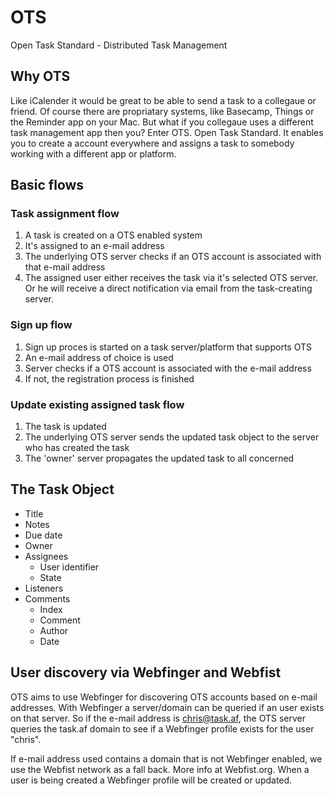 OTS
===

Open Task Standard - Distributed Task Management

## Why OTS

Like iCalender it would be great to be able to send a task to a collegaue or friend. Of course there are propriatary systems, like Basecamp, Things or the Reminder app on your Mac.
But what if you collegaue uses a different task management app then you? Enter OTS. Open Task Standard. It enables you to create a account everywhere and assigns a task to somebody working with a different app or platform.

## Basic flows

### Task assignment flow
1. A task is created on a OTS enabled system
2. It's assigned to an e-mail address
3. The underlying OTS server checks if an OTS account is associated with that e-mail address
4. The assigned user either receives the task via it's selected OTS server. Or he will receive a direct notification via email from the task-creating server.

### Sign up flow
1. Sign up proces is started on a task server/platform that supports OTS
2. An e-mail address of choice is used
3. Server checks if a OTS account is associated with the e-mail address
4. If not, the registration process is finished

### Update existing assigned task flow
1. The task is updated
2. The underlying OTS server sends the updated task object to the server who has created the task
3. The 'owner' server propagates the updated task to all concerned

## The Task Object

* Title
* Notes
* Due date
* Owner
* Assignees
  * User identifier
  * State
* Listeners
* Comments
  * Index
  * Comment
  * Author
  * Date

## User discovery via Webfinger and Webfist
OTS aims to use Webfinger for discovering OTS accounts based on e-mail addresses. With Webfinger a server/domain can be queried if an user exists on that server.
So if the e-mail address is chris@task.af, the OTS server queries the task.af domain to see if a Webfinger profile exists for the user "chris".

If e-mail address used contains a domain that is not Webfinger enabled, we use the Webfist network as a fall back. More info at Webfist.org.
When a user is being created a Webfinger profile will be created or updated.


